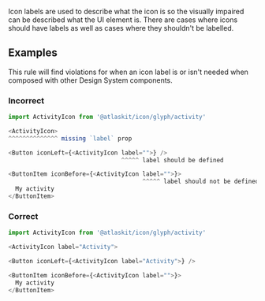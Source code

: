 Icon labels are used to describe what the icon is so the visually impaired can be described what the
UI element is. There are cases where icons should have labels as well as cases where they shouldn't
be labelled.

## Examples

This rule will find violations for when an icon label is or isn't needed when composed with other
Design System components.

### Incorrect

```js
import ActivityIcon from '@atlaskit/icon/glyph/activity'

<ActivityIcon>
^^^^^^^^^^^^^^ missing `label` prop

<Button iconLeft={<ActivityIcon label="">} />
                                ^^^^^ label should be defined

<ButtonItem iconBefore={<ActivityIcon label="">}>
                                      ^^^^^ label should not be defined
  My activity
</ButtonItem>
```

### Correct

```js
import ActivityIcon from '@atlaskit/icon/glyph/activity'

<ActivityIcon label="Activity">

<Button iconLeft={<ActivityIcon label="Activity">} />

<ButtonItem iconBefore={<ActivityIcon label="">}>
  My activity
</ButtonItem>
```
